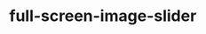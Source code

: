 # full-screen-image-slider
<!-- Based on Full Screen Responsive Image Slider by Brad Traversy (2019)
see: https://www.youtube.com/watch?v=wWWNrANNO1k -->
